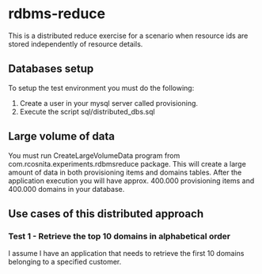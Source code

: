 # rdbms-reduce

This is a distributed reduce exercise for a scenario when resource ids are stored independently of resource details.

## Databases setup

To setup the test environment you must do the following:

1. Create a user in your mysql server called provisioning.
2. Execute the script sql/distributed_dbs.sql

## Large volume of data

You must run CreateLargeVolumeData program from com.rcosnita.experiments.rdbmsreduce package. This will create 
a large amount of data in both provisioning items and domains tables. After the application execution you will
have approx. 400.000 provisioning items and 400.000 domains in your database.


## Use cases of this distributed approach
### Test 1 - Retrieve the top 10 domains in alphabetical order

I assume I have an application that needs to retrieve the first 10 domains belonging to a specified customer.
